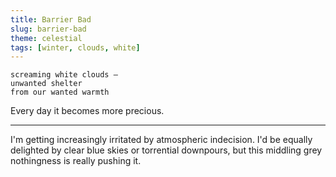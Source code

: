 ```yaml
---
title: Barrier Bad
slug: barrier-bad
theme: celestial
tags: [winter, clouds, white]
---
```


```
screaming white clouds —
unwanted shelter
from our wanted warmth
```

Every day it becomes more precious.

<!--more-->

---

I'm getting increasingly irritated by atmospheric indecision. 
I'd be equally delighted by clear blue skies or torrential downpours, but this middling grey nothingness is really pushing it.



